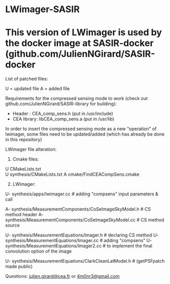 # LWimager-SASIR
# This version of LWimager is used by the docker image at SASIR-docker (github.com/JulienNGirard/SASIR-docker

List of patched files:

U = updated file
A = added file

Requirements for the compressed sensing mode to work (check out github.com/JulienNGirard/SASIR-library for building):
* Header :  CEA_comp_sens.h  (put in /usr/include)
* CEA library:  libCEA_comp_sens.a  (put in /usr/lib)

In order to insert the compressed sensing mode as a new "operation" of lwimager, some files need to be updated/added (which has already be done in this repository)

LWimager file alteration:

1) Cmake files:

U CMakeLists.txt		
U synthesis/CMakeLists.txt
A cmake/FindCEACompSens.cmake

2) LWimager:

U- synthesis/apps/lwimager.cc  # adding "compsens" input parameters & call

A- synthesis/MeasurementComponents/CoSeImageSkyModel.h  # CS method header
A- synthesis/MeasurementComponents/CoSeImageSkyModel.cc # CS method source

U- synthesis/MeasurementEquations/Imager.h # declaring CS method
U- synthesis/MeasurementEquations/Imager.cc # adding "compsens"
U- synthesis/MeasurementEquations/Imager2.cc # to implement the final convolution option of the image

U- synthesis/MeasurementEquations/ClarkCleanLatModel.h  # (getPSFpatch made public)


Questions:
julien.girard@cea.fr or 4m0nr3@gmail.com


